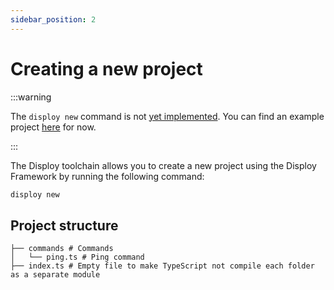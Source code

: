 ```yaml
---
sidebar_position: 2
---
```


# Creating a new project

:::warning

The `disploy new` command is not [yet implemented](https://github.com/Disploy/disploy/pull/31). You can find an example project [here](https://github.com/TeamEvie/Valor) for now.

:::

The Disploy toolchain allows you to create a new project using the Disploy Framework by running the following command:

```bash
disploy new
```

## Project structure

```
├── commands # Commands
│   └── ping.ts # Ping command
├── index.ts # Empty file to make TypeScript not compile each folder as a separate module
```
